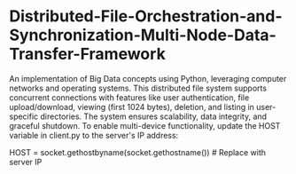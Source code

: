 # Distributed-File-Orchestration-and-Synchronization-Multi-Node-Data-Transfer-Framework
An implementation of Big Data concepts using Python, leveraging computer networks and operating systems. This distributed file system supports concurrent connections with features like user authentication, file upload/download, viewing (first 1024 bytes), deletion, and listing in user-specific directories. The system ensures scalability, data integrity, and graceful shutdown. To enable multi-device functionality, update the HOST variable in client.py to the server's IP address:

HOST = socket.gethostbyname(socket.gethostname())  # Replace with server IP  

